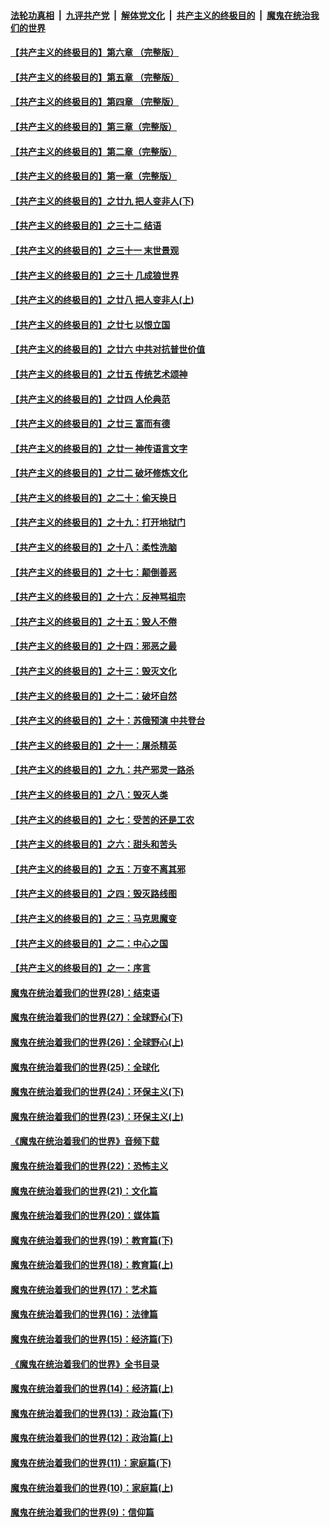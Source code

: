 

####  [法轮功真相](../../../../basic/blob/master/README.md?t=06210131) &nbsp;|&nbsp; [九评共产党](../../../../9ping.md/blob/master/README.md?t=06210131) &nbsp;|&nbsp; [解体党文化](../../../../jtdwh.md/blob/master/README.md?t=06210131)  &nbsp;|&nbsp; [共产主义的终极目的](../../../../gczydzjmd.md/blob/master/README.md?t=06210131) &nbsp;|&nbsp; [魔鬼在统治我们的世界](../../../../mgztzwmdsj.md/blob/master/README.md?t=06210131) 

#### [【共产主义的终极目的】第六章 （完整版）](../pages/nsc422/n11428913.md?t=06210131) 

#### [【共产主义的终极目的】第五章 （完整版）](../pages/nsc422/n11428912.md?t=06210131) 

#### [【共产主义的终极目的】第四章 （完整版）](../pages/nsc422/n11428907.md?t=06210131) 

#### [【共产主义的终极目的】第三章（完整版）](../pages/nsc422/n11428848.md?t=06210131) 

#### [【共产主义的终极目的】第二章（完整版）](../pages/nsc422/n11428831.md?t=06210131) 

#### [【共产主义的终极目的】第一章（完整版）](../pages/nsc422/n11417651.md?t=06210131) 

#### [【共产主义的终极目的】之廿九 把人变非人(下)](../pages/nsc422/n11344140.md?t=06210131) 

#### [【共产主义的终极目的】之三十二 结语](../pages/nsc422/n11360535.md?t=06210131) 

#### [【共产主义的终极目的】之三十一 末世景观](../pages/nsc422/n11351129.md?t=06210131) 

#### [【共产主义的终极目的】之三十 几成狼世界](../pages/nsc422/n11348280.md?t=06210131) 

#### [【共产主义的终极目的】之廿八 把人变非人(上)](../pages/nsc422/n11340492.md?t=06210131) 

#### [【共产主义的终极目的】之廿七 以恨立国](../pages/nsc422/n11336944.md?t=06210131) 

#### [【共产主义的终极目的】之廿六 中共对抗普世价值](../pages/nsc422/n11324785.md?t=06210131) 

#### [【共产主义的终极目的】之廿五 传统艺术颂神](../pages/nsc422/n11296396.md?t=06210131) 

#### [【共产主义的终极目的】之廿四 人伦典范](../pages/nsc422/n11296397.md?t=06210131) 

#### [【共产主义的终极目的】之廿三 富而有德](../pages/nsc422/n11283598.md?t=06210131) 

#### [【共产主义的终极目的】之廿一 神传语言文字](../pages/nsc422/n11263265.md?t=06210131) 

#### [【共产主义的终极目的】之廿二 破坏修炼文化](../pages/nsc422/n11245728.md?t=06210131) 

#### [【共产主义的终极目的】之二十：偷天换日](../pages/nsc422/n11238846.md?t=06210131) 

#### [【共产主义的终极目的】之十九：打开地狱门](../pages/nsc422/n11206376.md?t=06210131) 

#### [【共产主义的终极目的】之十八：柔性洗脑](../pages/nsc422/n11199994.md?t=06210131) 

#### [【共产主义的终极目的】之十七：颠倒善恶](../pages/nsc422/n11179782.md?t=06210131) 

#### [【共产主义的终极目的】之十六：反神骂祖宗](../pages/nsc422/n11166798.md?t=06210131) 

#### [【共产主义的终极目的】之十五：毁人不倦](../pages/nsc422/n11166792.md?t=06210131) 

#### [【共产主义的终极目的】之十四：邪恶之最](../pages/nsc422/n11150249.md?t=06210131) 

#### [【共产主义的终极目的】之十三：毁灭文化](../pages/nsc422/n11135227.md?t=06210131) 

#### [【共产主义的终极目的】之十二：破坏自然](../pages/nsc422/n11135214.md?t=06210131) 

#### [【共产主义的终极目的】之十：苏俄预演 中共登台](../pages/nsc422/n11118424.md?t=06210131) 

#### [【共产主义的终极目的】之十一：屠杀精英](../pages/nsc422/n11118442.md?t=06210131) 

#### [【共产主义的终极目的】之九：共产邪灵一路杀](../pages/nsc422/n11114139.md?t=06210131) 

#### [【共产主义的终极目的】之八：毁灭人类](../pages/nsc422/n11108503.md?t=06210131) 

#### [【共产主义的终极目的】之七：受苦的还是工农](../pages/nsc422/n11101809.md?t=06210131) 

#### [【共产主义的终极目的】之六：甜头和苦头](../pages/nsc422/n11096971.md?t=06210131) 

#### [【共产主义的终极目的】之五：万变不离其邪](../pages/nsc422/n11091285.md?t=06210131) 

#### [【共产主义的终极目的】之四：毁灭路线图](../pages/nsc422/n11086284.md?t=06210131) 

#### [【共产主义的终极目的】之三：马克思魔变](../pages/nsc422/n11061941.md?t=06210131) 

#### [【共产主义的终极目的】之二：中心之国](../pages/nsc422/n11047728.md?t=06210131) 

#### [【共产主义的终极目的】之一：序言](../pages/nsc422/n11086077.md?t=06210131) 

#### [魔鬼在统治着我们的世界(28)：结束语](../pages/nsc422/n10936246.md?t=06210131) 

#### [魔鬼在统治着我们的世界(27)：全球野心(下)](../pages/nsc422/n10928319.md?t=06210131) 

#### [魔鬼在统治着我们的世界(26)：全球野心(上)](../pages/nsc422/n10900318.md?t=06210131) 

#### [魔鬼在统治着我们的世界(25)：全球化](../pages/nsc422/n10788205.md?t=06210131) 

#### [魔鬼在统治着我们的世界(24)：环保主义(下)](../pages/nsc422/n10695307.md?t=06210131) 

#### [魔鬼在统治着我们的世界(23)：环保主义(上)](../pages/nsc422/n10688613.md?t=06210131) 

#### [《魔鬼在统治着我们的世界》音频下载](../pages/nsc422/n10635553.md?t=06210131) 

#### [魔鬼在统治着我们的世界(22)：恐怖主义](../pages/nsc422/n10614727.md?t=06210131) 

#### [魔鬼在统治着我们的世界(21)：文化篇](../pages/nsc422/n10597706.md?t=06210131) 

#### [魔鬼在统治着我们的世界(20)：媒体篇](../pages/nsc422/n10586579.md?t=06210131) 

#### [魔鬼在统治着我们的世界(19)：教育篇(下)](../pages/nsc422/n10564808.md?t=06210131) 

#### [魔鬼在统治着我们的世界(18)：教育篇(上)](../pages/nsc422/n10526970.md?t=06210131) 

#### [魔鬼在统治着我们的世界(17)：艺术篇](../pages/nsc422/n10499093.md?t=06210131) 

#### [魔鬼在统治着我们的世界(16)：法律篇](../pages/nsc422/n10485969.md?t=06210131) 

#### [魔鬼在统治着我们的世界(15)：经济篇(下)](../pages/nsc422/n10469975.md?t=06210131) 

#### [《魔鬼在统治着我们的世界》全书目录](../pages/nsc422/n10464261.md?t=06210131) 

#### [魔鬼在统治着我们的世界(14)：经济篇(上)](../pages/nsc422/n10457370.md?t=06210131) 

#### [魔鬼在统治着我们的世界(13)：政治篇(下)](../pages/nsc422/n10448270.md?t=06210131) 

#### [魔鬼在统治着我们的世界(12)：政治篇(上)](../pages/nsc422/n10444576.md?t=06210131) 

#### [魔鬼在统治着我们的世界(11)：家庭篇(下)](../pages/nsc422/n10440961.md?t=06210131) 

#### [魔鬼在统治着我们的世界(10)：家庭篇(上)](../pages/nsc422/n10435448.md?t=06210131) 

#### [魔鬼在统治着我们的世界(9)：信仰篇](../pages/nsc422/n10432159.md?t=06210131) 

